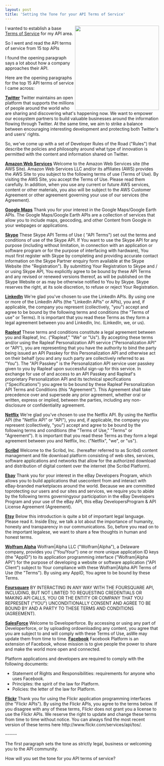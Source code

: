 ```yaml
---
layout: post
title: 'Setting the Tone for your API Terms of Service'
---
```

<img src="http://kinlane-productions.s3.amazonaws.com/api-evangelist/terms-legal.jpg" alt="" width="275" align="right" />I wanted to establish a base <a title="Terms of Service" href="http://www.apievangelist.com/ecosystem-building-blocks-detail.php?Building_Block_ID=150">Terms of Service</a> for my API area.<p></p>
So I went and read the API terms of service from 15 top APIs<p></p>
I found the opening paragraph says a lot about how a company approaches their API.<p></p>
Here are the opening paragraphs for the top 15 API terms of service I came across:<p></p>
<strong><a title="Twitter Terms of Service" href="http://dev.twitter.com/pages/api_terms">Twitter</a></strong>
Twitter maintains an open platform that supports the millions of people around the world who are sharing and discovering what's happening now. We want to empower our ecosystem partners to build valuable businesses around the information flowing through Twitter. At the same time, we aim to strike a balance between encouraging interesting development and protecting both Twitter's and users' rights.<p></p>
So, we've come up with a set of Developer Rules of the Road ("Rules") that describe the policies and philosophy around what type of innovation is permitted with the content and information shared on Twitter.<p></p>
<strong><a title="Amazon Web Services Terms of Services" href="http://aws.amazon.com/terms/">Amazon Web Services</a></strong>
Welcome to the Amazon Web Services site (the AWS Site). Amazon Web Services LLC and/or its affiliates (AWS) provides the AWS Site to you subject to the following terms of use (Terms of Use). By visiting the AWS Site, you accept the Terms of Use. Please read them carefully. In addition, when you use any current or future AWS services, content or other materials, you also will be subject to the AWS Customer Agreement or other agreement governing your use of our services (the Agreement).<p></p>
<strong><a title="Google Maps Terms of Service" href="http://code.google.com/apis/maps/terms.html">Google Maps</a></strong>
Thank you for your interest in the Google Maps/Google Earth APIs. The Google Maps/Google Earth APIs are a collection of services that allow you to include maps, geocoding, and other Content from Google in your webpages or applications.<p></p>
<strong><a title="Skype Terms of Service" href="http://www.skype.com/intl/en/legal/terms/api/">Skype</a></strong>
These Skype API Terms of Use ( "API Terms") set out the terms and conditions of use of the Skype API. If You want to use the Skype API for any purpose (including without limitation, in connection with an application or software program or for the purpose of interfacing with hardware), You must first register with Skype by completing and providing accurate contact information on the Skype Partner enquiry form available at the Skype Website (the "Registration"). By submitting Your Registration to Skype and / or using Skype API, You explicitly agree to be bound by these API Terms and any revised or renewed versions thereof, as will be published on the Skype Website or as may be otherwise notified to You by Skype. Skype reserves the right, at its sole discretion, to refuse or reject Your Registration.<p></p>
<strong><a title="LinkedIn Terms of Service" href="http://developer.linkedin.com/docs/DOC-1013">LinkedIn</a></strong>
We're glad you've chosen to use the LinkedIn APIs. By using one or more of the LinkedIn APIs (the "LinkedIn APIs" or APIs), you and, if applicable, the company you represent (collectively, "you") accept and agree to be bound by the following terms and conditions (the "Terms of use" or Terms). It is important that you read these Terms as they form a legal agreement between you and LinkedIn, Inc. (LinkedIn, we, or us).<p></p>
<strong><a title="Rapleaf Terms of Service" href="https://www.rapleaf.com/developers/api_usage">Rapleaf</a></strong>
These terms and conditions constitute a legal agreement between you and Rapleaf, Inc. ("Rapleaf," "We" or "Us"). By accepting these terms and/or using the Rapleaf Personalization API service ("Personalization API" or "API"), you are representing that you have the authority to bind the party being issued an API Passkey for this Personalization API and otherwise act on their behalf (you and any such party are collectively referred to as "You"). The "API Passkey" is the Personalization API service user passkey given to you by Rapleaf upon successful sign-up for this service. In exchange for use of and access to an API Passkey and Rapleaf's proprietary Personalization API and its technical specifications ("Specifications") you agree to be bound by these Rapleaf Personalization API Terms and Conditions (this "Agreement"). This Agreement shall take precedence over and supersede any prior agreement, whether oral or written, express or implied, between the parties, including any non-disclosure or confidentiality agreement.<p></p>
<strong><a title="Netflix Terms of Service" href="http://developer.netflix.com/page/Api_terms_of_use">Netflix</a></strong>
We're glad you've chosen to use the Netflix API. By using the Netflix API (the "Netflix API" or "API"), you and, if applicable, the company you represent (collectively, "you") accept and agree to be bound by the following terms and conditions (the "Terms of Use," "Terms" or "Agreement"). It is important that you read these Terms as they form a legal agreement between you and Netflix, Inc. ("Netflix", "we", or "us").<p></p>
<strong><a title="Scribd Terms of Service" href="http://support.scribd.com/entries/25460-api-terms-of-service">Scribd</a></strong>
Welcome to the Scribd, Inc. (hereafter referred to as Scribd) content management and file download platform consisting of web sites, services, software applications and networks that allow for the authorized download and distribution of digital content over the internet (the Scribd Platform).<p></p>
<strong><a title="Ebay API Terms of Service" href="http://developer.ebay.com/join/licenses/individual/">Ebay</a></strong>
Thank you for your interest in the eBay Developers Program, which allows you to build applications that usecontent from and interact with eBay-branded marketplaces around the world. Because we are committed toprotecting our users and our sites and services, we require you to abide by the following terms governingyour participation in the eBay Developers Program and your use of the eBay API, this eBay DevelopersProgram &amp; API License Agreement (Agreement).<p></p>
<strong><a title="Etsy Terms of Service" href="http://developer.etsy.com/Api_terms_of_use">Etsy</a></strong>
Below this introduction is quite a bit of important legal language. Please read it. Inside Etsy, we talk a lot about the importance of humanity, honesty and transparency in our communications. So, before you read on to the important legalese, we want to share a few thoughts in human and honest terms.<p></p>
<strong><a title="Wolfram Alpha API Terms of Service" href="http://products.wolframalpha.com/api/termsofuse.html">Wolfram Alpha</a></strong>
Wolfram|Alpha LLC ("Wolfram|Alpha"), a Delaware company, provides you ("You/Your") one or more unique application ID keys (the "AppID") to its application programming interface ("Wolfram|Alpha API") for the purpose of developing a website or software application ("API Client") subject to Your compliance with these Wolfram|Alpha API Terms of Use (the "Terms"). By using any AppID, You agree to be bound by these Terms.<p></p>
<strong><a title="Foursquare API Terms of Service" href="http://foursquare.com/legal/api">Foursquare</a></strong>
BY INTERACTING IN ANY WAY WITH THE FOURSQUARE API, INCLUDING, BUT NOT LIMITED TO REQUESTING CREDENTIALS OR MAKING API CALLS, YOU OR THE ENTITY OR COMPANY THAT YOU REPRESENT ("YOU") UNCONDITIONALLY CONSENT AND AGREE TO BE BOUND BY AND A PARTY TO THESE TERMS AND CONDITIONS (AGREEMENT).<p></p>
<strong><a title="Salesforce API Terms of Service" href="http://www.developerforce.com/assets/termsofuse/Developerforce_TOU_20101119.pdf">SalesForce</a></strong>
Welcome to Developerforce. By accessing or using any part of Developerforce, or by uploading ordownloading any content, you agree that you are subject to and will comply with these Terms of Use, asWe may update them from time to time.
<strong><a title="Facebook Developer Terms of Service" href="http://developers.facebook.com/policy/">
Facebook</a></strong>
Facebook Platform is an extension of Facebook, whose mission is to give people the power to share and make the world more open and connected.<p></p>
Platform applications and developers are required to comply with the following documents:
<ul class="mainlist">
	<li>Statement of Rights and Responsibilities: requirements for anyone who uses Facebook.</li>
	<li>Principles: the spirit of the law for Platform.</li>
	<li>Policies: the letter of the law for Platform.</li>
</ul>
<strong><a title="Flickr" href="http://www.flickr.com/services/api/tos/">Flickr</a></strong>
Thank you for using the Flickr application programming interfaces (the "Flickr APIs"). By using the Flickr APIs, you agree to the terms below. If you disagree with any of these terms, Flickr does not grant you a license to use the Flickr APIs. We reserve the right to update and change these terms from time to time without notice. You can always find the most recent version of these terms here http://www.flickr.com/services/api/tos/.<p></p>
------<p></p>
The first paragraph sets the tone as strictly legal, business or welcoming you to the API community.<p></p>
How will you set the tone for you API terms of service?